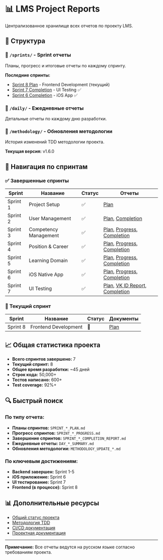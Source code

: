 # 📊 LMS Project Reports

Централизованное хранилище всех отчетов по проекту LMS.

## 📁 Структура

### 🏃 `/sprints/` - Sprint отчеты
Планы, прогресс и итоговые отчеты по каждому спринту.

**Последние спринты:**
- [Sprint 8 Plan](sprints/SPRINT_08_PLAN.md) - Frontend Development (текущий)
- [Sprint 7 Completion](sprints/SPRINT_07_COMPLETION_REPORT.md) - UI Testing ✅
- [Sprint 6 Completion](sprints/SPRINT_06_COMPLETION_REPORT.md) - iOS App ✅

### 📅 `/daily/` - Ежедневные отчеты
Детальные отчеты по каждому дню разработки.

### 🔄 `/methodology/` - Обновления методологии
История изменений TDD методологии проекта.

**Текущая версия:** v1.6.0

## 🎯 Навигация по спринтам

### ✅ Завершенные спринты

| Sprint | Название | Статус | Отчеты |
|--------|----------|--------|---------|
| Sprint 1 | Project Setup | ✅ | [Plan](sprints/SPRINT_01_PLAN.md) |
| Sprint 2 | User Management | ✅ | [Plan](sprints/SPRINT_02_PLAN.md), [Completion](sprints/SPRINT_02_FINAL_REPORT.md) |
| Sprint 3 | Competency Management | ✅ | [Plan](sprints/SPRINT_03_PLAN.md), [Progress](sprints/SPRINT_03_PROGRESS.md), [Completion](sprints/SPRINT_03_COMPLETION_REPORT.md) |
| Sprint 4 | Position & Career | ✅ | [Plan](sprints/SPRINT_04_PLAN.md), [Progress](sprints/SPRINT_04_PROGRESS.md), [Completion](sprints/SPRINT_04_COMPLETION_REPORT.md) |
| Sprint 5 | Learning Domain | ✅ | [Plan](sprints/SPRINT_05_PLAN.md), [Progress](sprints/SPRINT_05_PROGRESS.md), [Completion](sprints/SPRINT_05_COMPLETION_REPORT.md) |
| Sprint 6 | iOS Native App | ✅ | [Plan](sprints/SPRINT_06_PLAN.md), [Progress](sprints/SPRINT_06_PROGRESS.md), [Completion](sprints/SPRINT_06_COMPLETION_REPORT.md) |
| Sprint 7 | UI Testing | ✅ | [Plan](sprints/SPRINT_07_PLAN.md), [VK ID Report](sprints/SPRINT_07_VK_ID_INTEGRATION_REPORT.md), [Completion](sprints/SPRINT_07_COMPLETION_REPORT.md) |

### 🚀 Текущий спринт

| Sprint | Название | Статус | Документы |
|--------|----------|--------|-----------|
| Sprint 8 | Frontend Development | 🔄 | [Plan](sprints/SPRINT_08_PLAN.md) |

## 📈 Общая статистика проекта

- **Всего спринтов завершено:** 7
- **Текущий спринт:** 8
- **Общее время разработки:** ~45 дней
- **Строк кода:** 50,000+
- **Тестов написано:** 600+
- **Test coverage:** 92%+

## 🔍 Быстрый поиск

### По типу отчета:
- **Планы спринтов:** `SPRINT_*_PLAN.md`
- **Прогресс спринтов:** `SPRINT_*_PROGRESS.md`
- **Завершение спринтов:** `SPRINT_*_COMPLETION_REPORT.md`
- **Ежедневные отчеты:** `DAY_*_SUMMARY.md`
- **Обновления методологии:** `METHODOLOGY_UPDATE_*.md`

### По ключевым достижениям:
- **Backend завершен:** Sprint 1-5
- **iOS приложение:** Sprint 6
- **UI тестирование:** Sprint 7
- **Frontend (в процессе):** Sprint 8

## 📊 Дополнительные ресурсы

- [Общий статус проекта](../PROJECT_STATUS.md)
- [Методология TDD](../technical_requirements/TDD_MANDATORY_GUIDE.md)
- [CI/CD документация](../docs/ci-cd/)
- [Проектная документация](../docs/project/)

---

**Примечание:** Все отчеты ведутся на русском языке согласно требованиям проекта. 